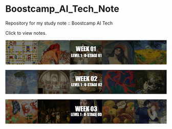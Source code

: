 # Boostcamp_AI_Tech_Note

Repository for my study note :: Boostcamp AI Tech

Click to view notes.

[<p align="center"><img src="https://github.com/iamtrueline/Boostcamp_AI_Tech_Note/blob/main/images/week01.jpg" alt="week 01"></p>](https://github.com/iamtrueline/Boostcamp_AI_Tech_Note/blob/main/LEVEL1_U_1/week01.md "week 01")
[<p align="center"><img src="https://github.com/iamtrueline/Boostcamp_AI_Tech_Note/blob/main/images/week02.jpg" alt="week 02"></p>](https://github.com/iamtrueline/Boostcamp_AI_Tech_Note/tree/main/LEVEL1_U_2/week02.md "week 02")
[<p align="center"><img src="https://github.com/iamtrueline/Boostcamp_AI_Tech_Note/blob/main/images/week03.jpg" alt="week 02"></p>](https://github.com/iamtrueline/Boostcamp_AI_Tech_Note/tree/main/LEVEL1_U_3 "week 03")
